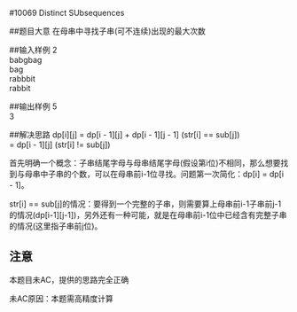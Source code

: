 #10069 Distinct SUbsequences

##题目大意
在母串中寻找子串(可不连续)出现的最大次数

##输入样例
2<br>
babgbag<br>
bag<br>
rabbbit<br>
rabbit<br>

##输出样例
5<br>
3<br>

##解决思路
dp[i][j] = dp[i - 1][j] + dp[i - 1][j - 1] (str[i] == sub[j])<br>
         = dp[i - 1][j]                    (str[i] != sub[j])

首先明确一个概念：子串结尾字母与母串结尾字母(假设第i位)不相同，那么想要找到与母串中子串的个数，可以在母串前i-1位寻找。问题第一次简化：dp[i] = dp[i - 1]。

str[i] == sub[j]的情况：要得到一个完整的子串，则需要算上母串前i-1子串前j-1的情况(dp[i-1][j-1])，另外还有一种可能，就是在母串前i-1位中已经含有完整子串的情况(这里指子串前j位)。

<h2 color="red">注意</h2>
本题目未AC，提供的思路完全正确

未AC原因：本题需高精度计算

